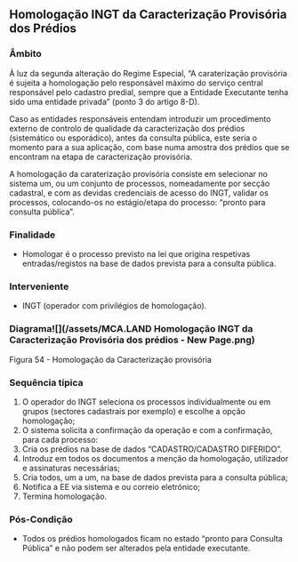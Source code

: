 ## Homologação INGT da Caracterização Provisória dos Prédios

### Âmbito

À luz da segunda alteração do Regime Especial, “A caraterização provisória é sujeita a homologação pelo responsável máximo do serviço central responsável pelo cadastro predial, sempre que a Entidade Executante tenha sido uma entidade privada” \(ponto 3 do artigo 8-D\).

Caso as entidades responsáveis entendam introduzir um procedimento externo de controlo de qualidade da caracterização dos prédios \(sistemático ou esporádico\), antes da consulta pública, este seria o momento para a sua aplicação, com base numa amostra dos prédios que se encontram na etapa de caracterização provisória.

A homologação da caraterização provisória consiste em selecionar no sistema um, ou um conjunto de processos, nomeadamente por secção cadastral, e com as devidas credenciais de acesso do INGT, validar os processos, colocando-os no estágio/etapa do processo: “pronto para consulta pública”.

### Finalidade

* Homologar é o processo previsto na lei que origina respetivas entradas/registos na base de dados prevista para a consulta pública.

### Interveniente

* INGT \(operador com privilégios de homologação\).

### Diagrama![](/assets/MCA.LAND Homologação INGT da Caracterização Provisória dos prédios - New Page.png)

Figura 54 - Homologação da Caracterização provisória

### Sequência típica

1. O operador do INGT seleciona os processos individualmente ou em grupos \(sectores cadastrais por exemplo\) e escolhe a opção homologação;
2. O sistema solicita a confirmação da operação e com a confirmação, para cada processo:
3. Cria os prédios na base de dados “CADASTRO/CADASTRO DIFERIDO”.
4. Introduz em todos os documentos a menção da homologação, utilizador e assinaturas necessárias;
5. Cria todos, um a um, na base de dados prevista para a consulta pública;
6. Notifica a EE via sistema e ou correio eletrónico;
7. Termina homologação.

### Pós-Condição

* Todos os prédios homologados ficam no estado “pronto para Consulta Pública” e não podem ser alterados pela entidade executante.



